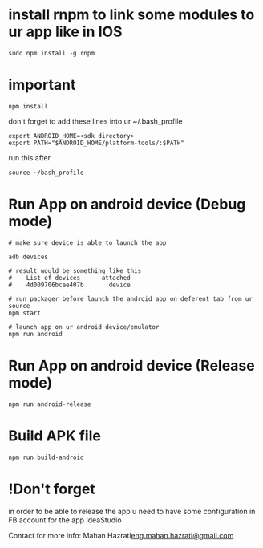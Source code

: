 # install rnpm to link some modules to ur app like in IOS
```
sudo npm install -g rnpm
```

# important
```
npm install
```
don't forget to add these lines into ur ~/.bash_profile
```
export ANDROID_HOME=<sdk directory>
export PATH="$ANDROID_HOME/platform-tools/:$PATH"
```
run this after
```
source ~/bash_profile
```

# Run App on android device (Debug mode)
```
# make sure device is able to launch the app

adb devices

# result would be something like this
#    List of devices      attached
#    4d009706bcee407b	    device

# run packager before launch the android app on deferent tab from ur source
npm start

# launch app on ur android device/emulator
npm run android
```

# Run App on android device (Release mode)
```
npm run android-release
```

# Build APK file
```
npm run build-android
```

# !Don't forget
in order to be able to release the app u need to have some configuration in FB account for the app IdeaStudio

Contact for more info: Mahan Hazrati<eng.mahan.hazrati@gmail.com>
